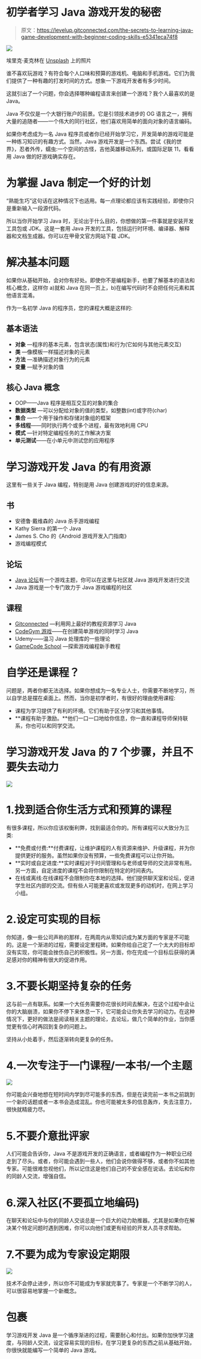 # 初学者学习 Java 游戏开发的秘密

> 原文：<https://levelup.gitconnected.com/the-secrets-to-learning-java-game-development-with-beginner-coding-skills-e5341eca74f8>

![](img/0695605a5dee60cdfe7599df3461b681.png)

埃里克·麦克林在 [Unsplash](https://unsplash.com/s/photos/game?utm_source=unsplash&utm_medium=referral&utm_content=creditCopyText) 上的照片

谁不喜欢玩游戏？有符合每个人口味和预算的游戏机、电脑和手机游戏。它们为我们提供了一种有趣的打发时间的方式。想象一下游戏开发者有多少时间。

这就引出了一个问题，你会选择哪种编程语言来创建一个游戏？我个人最喜欢的是 Java。

Java 不仅仅是一个大银行账户的前景。它是引领技术进步的 OG 语言之一，拥有大量的追随者——一个伟大的同行社区，他们喜欢用简单的面向对象的语言编码。

如果你考虑成为一名 Java 程序员或者你已经开始学习它，开发简单的游戏可能是一种练习知识的有趣方式。当然，Java 游戏开发是一个东西。尝试《我的世界》，忍者外传，蠕虫:一个空间的古怪，吉他英雄移动系列，或国际足联 11，看看用 Java 做的好游戏确实存在。

# 为掌握 Java 制定一个好的计划

“熟能生巧”这句话在这种情况下也适用。每一点理论都应该有实践经验，即使你只是重新输入一段源代码。

所以当你开始学习 Java 时，无论出于什么目的，你想做的第一件事就是安装开发工具包或 JDK。这是一套用 Java 开发的工具，包括运行时环境、编译器、解释器和文档生成器。你可以在甲骨文官方网站下载 JDK。

# 解决基本问题

如果你从基础开始，会对你有好处。即使你不是编程新手，也要了解基本的语法和核心概念，这样你 a)就和 Java 在同一页上，b)在编写代码时不会把任何元素和其他语言混淆。

作为一名初学 Java 的程序员，您的课程大概是这样的:

## 基本语法

*   **对象** —程序的基本元素，包含状态(属性)和行为(它如何与其他元素交互)
*   **类** —像模板一样描述对象的元素
*   **方法** —准确描述对象行为的元素
*   **变量** —赋予对象的值

## 核心 Java 概念

*   OOP——Java 程序是相互交互的对象的集合
*   **数据类型** —可以分配给对象的值的类型，如整数(int)或字符(char)
*   **集合** —一个用于操作和存储对象组的框架
*   **多线程**——同时执行两个或多个进程，最有效地利用 CPU
*   **模式** —针对特定编程任务的工作解决方案
*   **单元测试**——在小单元中测试您的应用程序

# 学习游戏开发 Java 的有用资源

这里有一些关于 Java 编程，特别是用 Java 创建游戏的好的信息来源。

## 书

*   安德鲁·戴维森的 Java 杀手游戏编程
*   Kathy Sierra 的第一个 Java
*   James S. Cho 的《Android 游戏开发入门指南》
*   游戏编程模式

## 论坛

*   [Java 论坛](https://www.java-forums.org/java-gaming/)有一个游戏主题，你可以在这里与社区就 Java 游戏开发进行交流
*   Java 游戏是一个专门致力于 Java 游戏编程的社区

## 课程

*   [Gitconnected](https://gitconnected.com/learn/java) —利用网上最好的教程资源学习 Java
*   [CodeGym 游戏](https://codegym.cc/projects/games)——在创建简单游戏的同时学习 Java
*   Udemy——温习 Java 处理库的一些理论
*   [GameCode School](http://gamecodeschool.com/java/java-game-coding-level-1/) —探索游戏编程新手教程

# 自学还是课程？

问题是，两者你都无法选择。如果你想成为一名专业人士，你需要不断地学习，所以自学总是摆在桌面上。然而，当你是初学者时，有很好的理由使用课程:

*   课程为学习提供了有利的环境。它们有助于区分学习和其他事情。
*   **课程有助于激励。**他们一口一口地给你信息，你一直和课程导师保持联系，你也可以和同学交流。

# 学习游戏开发 Java 的 7 个步骤，并且不要失去动力

![](img/488d49a3402bf284bd1b384458cbe024.png)

# 1.找到适合你生活方式和预算的课程

有很多课程，所以你应该权衡利弊，找到最适合你的。所有课程可以大致分为三类:

*   **免费或付费:**付费课程，让维护课程的人有资源来维护、升级课程，并为你提供更好的服务。虽然如果你没有预算，一些免费课程可以让你开始。
*   **实时或自定进度:**实时课程对于时间管理和与老师或导师的交流非常有用。另一方面，自定进度的课程不会将你限制在特定的时间表内。
*   在线或离线:在线课程不会限制你在本地的选择。他们提供聊天室和论坛，促进学生社区内部的交流。但有些人可能更喜欢或发现更多的动机时，在网上学习小组。

# 2.设定可实现的目标

你知道，像一些公司声称的那样，在两周内从零知识成为某方面的专家是不可能的。这是一个渐进的过程，需要设定里程碑。如果你给自己定了一个太大的目标却没有实现，你可能会挫伤自己的积极性。另一方面，你在完成一个目标后获得的满足感对你的精神有很大的促进作用。

# 3.不要长期坚持复杂的任务

这与前一点有联系。如果一个大任务需要你花很长时间去解决，在这个过程中会让你的大脑崩溃，如果你不停下来休息一下，它可能会让你失去学习的动力。在这种情况下，更好的做法是阅读相关主题的理论，去论坛，做几个简单的作业，当你感觉更有信心时再回到复杂的问题上。

坚持从小处着手，然后逐渐转向更复杂的任务。

# 4.一次专注于一门课程/一本书/一个主题

![](img/19e8092768ecc708f9f2d481114e54cb.png)

你可能会兴奋地想在短时间内学到尽可能多的东西，但是在读完前一本书之前跳到一个新的话题或者一本书会造成混乱。你也可能被太多的信息轰炸，失去注意力，很快就精疲力尽。

# 5.不要介意批评家

人们可能会告诉你，Java 不是游戏开发的正确语言，或者编程作为一种职业已经走到了尽头。或者，你可能会遇到一些人，他们会说你做得不够，或者你不如其他专家。可能很难忽视他们，所以记住这是他们自己的不安全感在说话。去论坛和你的同龄人交流，增强自信。

# 6.深入社区(不要孤立地编码)

在聊天和论坛中与你的同龄人交谈总是一个巨大的动力助推器。尤其是如果你在解决某个特定问题时遇到困难，你可以向他们或更有经验的开发人员寻求帮助。

# 7.不要为成为专家设定期限

![](img/327e84cca9ccd2a0e2c7ab30c0321446.png)

技术不会停止进步，所以你不可能成为专家就完事了。专家是一个不断学习的人，可以很容易地掌握一个新概念。

# 包裹

学习游戏开发 Java 是一个循序渐进的过程，需要耐心和付出。如果你加快学习速度，与同龄人交流，设定容易实现的目标，在学习更复杂的东西之前从基础开始，你很快就能编写一个简单的 Java 游戏。